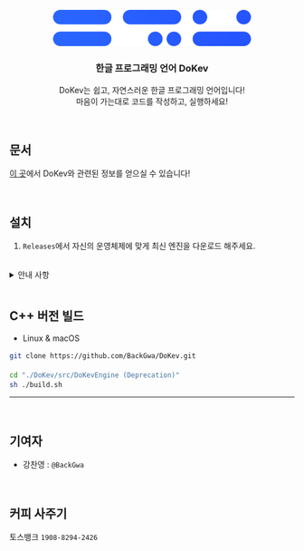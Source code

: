 <br>

<div align="center">
  <img src="./docs/res/banner.png" width='350'>

### **한글 프로그래밍 언어 DoKev**
DoKev는 쉽고, 자연스러운 한글 프로그래밍 언어입니다!<br>
마음이 가는대로 코드를 작성하고, 실행하세요!

</div>

<br>

## **문서**
[이 곳](https://backgwa.github.io/DoKev/)에서 DoKev와 관련된 정보를 얻으실 수 있습니다!

<br>

## **설치**
1. `Releases`에서 자신의 운영체제에 맞게 최신 엔진을 다운로드 해주세요.

<br>

<details>
<summary>안내 사항</summary>

> [Warning]
> C#과 C++ 빌드 DoKev의 개발은 중단되었습니다.
> 더 이상 코드가 관리되지 않으며, 일부 소스 코드는 legacy 브랜치로 이동되었습니다.
> 현재 DoKev 엔진을 Kotlin으로 재작성하고 있습니다.

> [Note]
>  현재 `Releases`에서 배포되고 있는 버전은 C#을 기반으로 하고 있으며,
> 일부 문법과 호환되지 않습니다. C# 기반의 DoKev를 사용하고 싶다면, 해당 [문서](https://backgwa.notion.site/backgwa/DoKev-46bc63939be74aa28d3247ed2ec8d415)를 참고하세요!

</details>

<br>

## **C++ 버전 빌드**
* Linux & macOS
```sh
git clone https://github.com/BackGwa/DoKev.git

cd "./DoKev/src/DoKevEngine (Deprecation)"
sh ./build.sh
```

---


<br>

## **기여자**
* 강찬영 : `@BackGwa`


<br>


## **커피 사주기**
토스뱅크 `1908-8294-2426`

